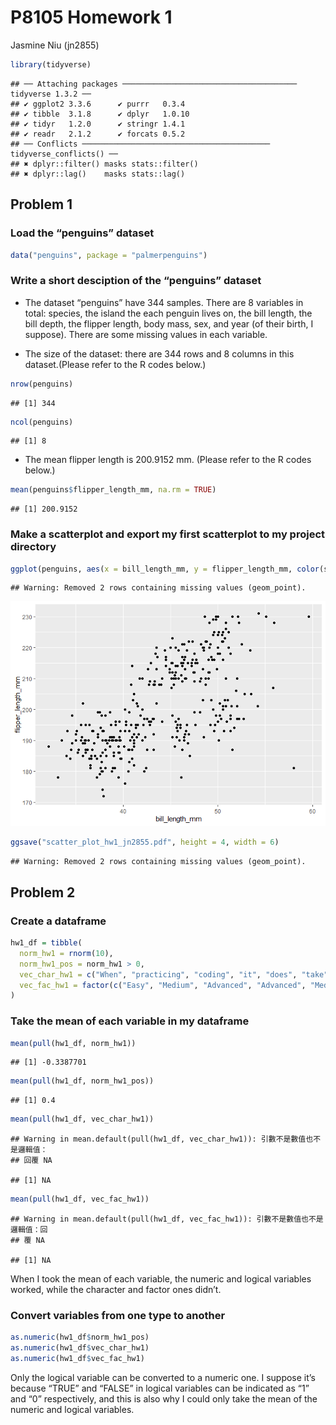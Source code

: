 P8105 Homework 1
================
Jasmine Niu (jn2855)

``` r
library(tidyverse)
```

    ## ── Attaching packages ─────────────────────────────────────── tidyverse 1.3.2 ──
    ## ✔ ggplot2 3.3.6      ✔ purrr   0.3.4 
    ## ✔ tibble  3.1.8      ✔ dplyr   1.0.10
    ## ✔ tidyr   1.2.0      ✔ stringr 1.4.1 
    ## ✔ readr   2.1.2      ✔ forcats 0.5.2 
    ## ── Conflicts ────────────────────────────────────────── tidyverse_conflicts() ──
    ## ✖ dplyr::filter() masks stats::filter()
    ## ✖ dplyr::lag()    masks stats::lag()

## Problem 1

### Load the “penguins” dataset

``` r
data("penguins", package = "palmerpenguins")
```

### Write a short desciption of the “penguins” dataset

-   The dataset “penguins” have 344 samples. There are 8 variables in
    total: species, the island the each penguin lives on, the bill
    length, the bill depth, the flipper length, body mass, sex, and year
    (of their birth, I suppose). There are some missing values in each
    variable.

-   The size of the dataset: there are 344 rows and 8 columns in this
    dataset.(Please refer to the R codes below.)

``` r
nrow(penguins)
```

    ## [1] 344

``` r
ncol(penguins)
```

    ## [1] 8

-   The mean flipper length is 200.9152 mm. (Please refer to the R codes
    below.)

``` r
mean(penguins$flipper_length_mm, na.rm = TRUE)
```

    ## [1] 200.9152

### Make a scatterplot and export my first scatterplot to my project directory

``` r
ggplot(penguins, aes(x = bill_length_mm, y = flipper_length_mm, color(species))) + geom_point()
```

    ## Warning: Removed 2 rows containing missing values (geom_point).

![](p8105_hw1_jn2855_files/figure-gfm/unnamed-chunk-5-1.png)<!-- -->

``` r
ggsave("scatter_plot_hw1_jn2855.pdf", height = 4, width = 6)
```

    ## Warning: Removed 2 rows containing missing values (geom_point).

## Problem 2

### Create a dataframe

``` r
hw1_df = tibble(
  norm_hw1 = rnorm(10),
  norm_hw1_pos = norm_hw1 > 0,
  vec_char_hw1 = c("When", "practicing", "coding", "it", "does", "take", "a", "lot", "of", "time"),
  vec_fac_hw1 = factor(c("Easy", "Medium", "Advanced", "Advanced", "Medium", "Easy", "Advanced", "Advanced", "Advanced", "Advanced"))
)
```

### Take the mean of each variable in my dataframe

``` r
mean(pull(hw1_df, norm_hw1))
```

    ## [1] -0.3387701

``` r
mean(pull(hw1_df, norm_hw1_pos))
```

    ## [1] 0.4

``` r
mean(pull(hw1_df, vec_char_hw1))
```

    ## Warning in mean.default(pull(hw1_df, vec_char_hw1)): 引數不是數值也不是邏輯值：
    ## 回覆 NA

    ## [1] NA

``` r
mean(pull(hw1_df, vec_fac_hw1))
```

    ## Warning in mean.default(pull(hw1_df, vec_fac_hw1)): 引數不是數值也不是邏輯值：回
    ## 覆 NA

    ## [1] NA

When I took the mean of each variable, the numeric and logical variables
worked, while the character and factor ones didn’t.

### Convert variables from one type to another

``` r
as.numeric(hw1_df$norm_hw1_pos)
as.numeric(hw1_df$vec_char_hw1)
as.numeric(hw1_df$vec_fac_hw1)
```

Only the logical variable can be converted to a numeric one. I suppose
it’s because “TRUE” and “FALSE” in logical variables can be indicated as
“1” and “0” respectively, and this is also why I could only take the
mean of the numeric and logical variables.
